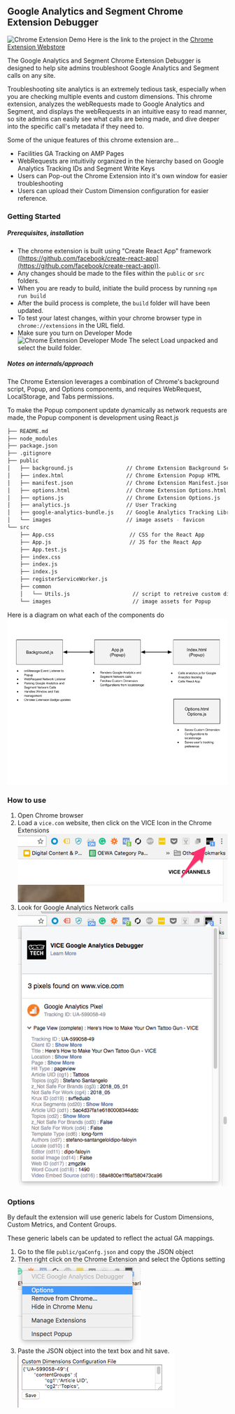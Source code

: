 ## Google Analytics and Segment Chrome Extension Debugger
![Chrome Extension Demo](./assets/chrome_animation.gif)
Here is the link to the project in the [Chrome Extension Webstore](https://chrome.google.com/webstore/detail/google-analytics-and-segm/fdagjpflogmjegjmcgfdkdpbboiefdgj)

The Google Analytics and Segment Chrome Extension Debugger is designed to help site admins troubleshoot Google Analytics and Segment calls on any site.

Troubleshooting site analytics is an extremely tedious task, especially when you are checking multiple events and custom dimensions.  This chrome extension, analyzes the webRequests made to Google Analytics and Segment, and displays the webRequests in an intuitive easy to read manner, so site admins can easily see what calls are being made, and dive deeper into the specific call's metadata if they need to. 

Some of the unique features of this chrome extension are...

- Facilities GA Tracking on AMP Pages
- WebRequests are intuitivily organized in the hierarchy based on Google Analytics Tracking IDs and Segment Write Keys
- Users can Pop-out the Chrome Extension into it's own window for easier troubleshooting
- Users can upload their Custom Dimension configuration for easier reference.

### Getting Started
##### Prerequisites, installation
- The chrome extension is built using "Create React App" framework ([https://github.com/facebook/create-react-app](https://github.com/facebook/create-react-app)).
- Any changes should be made to the files within the `public` or `src` folders.
- When you are ready to build, initiate the build process by running
 ``` npm run build ```
- After the build process is complete, the `build` folder will have been updated.
- To test your latest changes, within your chrome browser type in `chrome://extensions` in the URL field.
- Make sure you turn on Developer Mode
![Chrome Extension Developer Mode](./assets/developer_mode.gif)
The select Load unpacked and select the build folder.

##### Notes on internals/approach
The Chrome Extension leverages a combination of Chrome's background script, Popup, and Options components, and requires WebRequest, LocalStorage, and Tabs permissions. 

To make the Popup component update dynamically as network requests are made, the Popup component is development using React.js

```bash
├── README.md
├── node_modules
├── package.json
├── .gitignore
├── public
│   ├── background.js                 // Chrome Extension Background Script
│   ├── index.html                    // Chrome Extension Popup HTML
│   ├── manifest.json                 // Chrome Extension Manifest.json 
│   ├── options.html                  // Chrome Extension Options.html
│   ├── options.js                    // Chrome Extension Options.js
│   ├── analytics.js                  // User Tracking 
│   ├── google-analytics-bundle.js    // Google Analytics Tracking Library
│   └── images                        // image assets - favicon
└── src
    ├── App.css                        // CSS for the React App
    ├── App.js                         // JS for the React App 
    ├── App.test.js
    ├── index.css
    ├── index.js
    ├── index.js
    ├── registerServiceWorker.js
    ├── common
    │	└── Utils.js                    // script to retreive custom dimension mapping
    └── images							// image assets for Popup
```

Here is a diagram on what each of the components do
![Chrome Extension Workflow](./assets/OSS-Chrome-Extension.png)

### How to use
1. Open Chrome browser
2. Load a `vice.com` website, then click on the VICE Icon in the Chrome Extensions
![Screenshot 3](./assets/readme-screenshot-3.png)
3. Look for Google Analytics Network calls
![Screenshot 4](./assets/readme-screenshot-4.png)

### Options
By default the extension will use generic labels for Custom Dimensions, Custom Metrics, and Content Groups.  

These generic labels can be updated to reflect the actual GA mappings.

1. Go to the file `public/gaConfg.json` and copy the JSON object
2. Then right click on the Chrome Extension and select the Options setting
![Screenshot 5](./assets/readme-screenshot-5.png)
3. Paste the JSON object into the text box and hit save.
![Screenshot 6](./assets/readme-screenshot-6.png)
